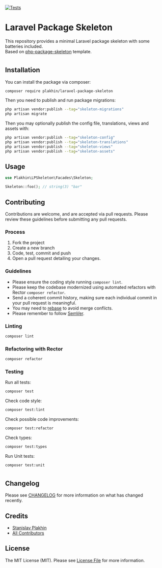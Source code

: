 [![Tests](https://github.com/plakhin/laravel-package-skeleton/actions/workflows/tests.yml/badge.svg)](https://github.com/plakhin/laravel-package-skeleton/actions/workflows/tests.yml)

# Laravel Package Skeleton
This repository provides a minimal Laravel package skeleton with some batteries included.  
Based on [php-package-skeleton](https://github.com/plakhin/php-package-skeleton/) template.

#

## Installation

You can install the package via composer:

```bash
composer require plakhin/laravel-package-skeleton
```

Then you need to publish and run package migrations:

```bash
php artisan vendor:publish --tag="skeleton-migrations"
php artisan migrate
```

Then you may optionally publish the config file, translations, views and assets with:

```bash
php artisan vendor:publish --tag="skeleton-config"
php artisan vendor:publish --tag="skeleton-translations"
php artisan vendor:publish --tag="skeleton-views"
php artisan vendor:publish --tag="skeleton-assets"
```


## Usage

```php
use Plakhin\LPSkeleton\Facades\Skeleton;

Skeleton::foo(); // string(3) "bar"
```

## Contributing
Contributions are welcome, and are accepted via pull requests.
Please review these guidelines before submitting any pull requests.

### Process

1. Fork the project
1. Create a new branch
1. Code, test, commit and push
1. Open a pull request detailing your changes.

### Guidelines

* Please ensure the coding style running `composer lint`.
* Please keep the codebase modernized using automated refactors with Rector `composer refactor`.
* Send a coherent commit history, making sure each individual commit in your pull request is meaningful.
* You may need to [rebase](https://git-scm.com/book/en/v2/Git-Branching-Rebasing) to avoid merge conflicts.
* Please remember to follow [SemVer](http://semver.org/).

### Linting

```bash
composer lint
```

### Refactoring with Rector

```bash
composer refactor
```

### Testing

Run all tests:
```bash
composer test
```

Check code style:
```bash
composer test:lint
```

Check possible code improvements:
```bash
composer test:refactor
```

Check types:
```bash
composer test:types
```

Run Unit tests:
```bash
composer test:unit
```

#

## Changelog

Please see [CHANGELOG](CHANGELOG.md) for more information on what has changed recently.

## Credits

- [Stanislav Plakhin](https://github.com/plakhin)
- [All Contributors](../../contributors)

## License

The MIT License (MIT). Please see [License File](LICENSE.md) for more information.
